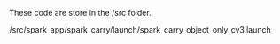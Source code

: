 These code are store in the /src folder.

/src/spark_app/spark_carry/launch/spark_carry_object_only_cv3.launch
